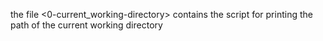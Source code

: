 the file <0-current_working-directory> contains the script for printing the path of the current working directory

